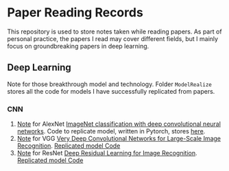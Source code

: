 # Paper Reading Records

This repository is used to store notes taken while reading papers. 
As part of personal practice, the papers I read may cover different fields, but I mainly focus on groundbreaking papers in deep learning.

## Deep Learning

Note for those breakthrough model and technology. Folder `ModelRealize` stores all the code for models I have successfully replicated from papers.

### CNN

1. [Note](./CNN/AlexNet.md) for AlexNet [ImageNet classification with deep convolutional neural networks](https://dl.acm.org/doi/10.5555/2999134.2999257). Code to replicate model, written in Pytorch, stores [here](./ModelRealize/CNN/AlexNet/).
2. [Note](./CNN/VGG.md) for VGG [Very Deep Convolutional Networks for Large-Scale Image Recognition](https://arxiv.org/abs/1409.1556). [Replicated model Code](./ModelRealize/CNN/VGG/)
3. [Note](./CNN/ResNet.md) for ResNet [Deep Residual Learning for Image Recognition](https://arxiv.org/abs/1512.03385). [Replicated model Code](./ModelRealize/CNN/VGG/)